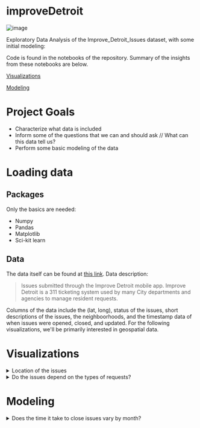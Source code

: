 # improveDetroit

![image](https://user-images.githubusercontent.com/26015263/115042048-1f7ad900-9ea1-11eb-9132-9829a5a5485d.png)

Exploratory Data Analysis of the Improve_Detroit_Issues dataset, with some initial modeling:

Code is found in the notebooks of the repository. Summary of the insights from these notebooks are below. 

[Visualizations](#visualizations)

[Modeling](#modeling) 

# Project Goals
* Characterize what data is included
* Inform some of the questions that we can and should ask // What can this data tell us? 
* Perform some basic modeling of the data

# Loading data 
## Packages 
Only the basics are needed:
* Numpy
* Pandas 
* Matplotlib
* Sci-kit learn 

## Data
The data itself can be found at [this link](https://data.detroitmi.gov/datasets/improve-detroit-issues?geometry=-87.321%2C41.470%2C-82.140%2C42.894).
Data description: 
> Issues submitted through the Improve Detroit mobile app. Improve Detroit is a 311 ticketing system used by many City departments and agencies to manage resident requests.

Columns of the data include the (lat, long), status of the issues, short descriptions of the issues, the neighboorhoods, and the timestamp data of when issues were opened, closed, and updated. For the following visualizations, we'll be primarily interested in geospatial data. 

# Visualizations 
<details>
  <summary>Location of the issues</summary>

  ## Scatter plot of all the issues with location data 
  ![image](https://user-images.githubusercontent.com/26015263/115037781-d2950380-9e9c-11eb-93e4-b6956a57e6b2.png)

  ## Open issues are more frequently found in the southwestern neighborhoods of Detroit 
  ![image](https://user-images.githubusercontent.com/26015263/115038453-8e563300-9e9d-11eb-801e-abc4053257d2.png)
</details>

<details>
  <summary>Do the issues depend on the types of requests?</summary>
  
  ## Some of the most frequent requests are reported by public city departments, so let's look at just citizens' reports
  ![image](https://user-images.githubusercontent.com/26015263/115038732-ceb5b100-9e9d-11eb-9660-09ea276b8ff8.png)

  ## The location of the most common issue, __Illegal Dump Sites__, shows similar density 
  ![image](https://user-images.githubusercontent.com/26015263/115038881-f1e06080-9e9d-11eb-95ce-f04ca8611302.png)

  ### Another frequently reported issue, __Tree Issue__, tells us a different story
  ![image](https://user-images.githubusercontent.com/26015263/115039004-0f152f00-9e9e-11eb-8a0b-e940fa3dc41c.png)

This seemingly points to the idea that the southwestern neighborhoods of Detroit being more urban and dense. Evidently, there is still a lot more to explore. One of the main insights here is that the most common issues are reported in the lower left corner of Detroit. Consequently, a majority of the issues still left Open are found in that area. More exploration needs to be done to determine whether that is on part of the department or the citizens reporting it. Something interesting to look at would be the time it takes to close issues, and the shortest times by neighboorhood.

</details>

# Modeling 
<details>
  <summary>Does the time it take to close issues vary by month?</summary>

![image](https://user-images.githubusercontent.com/26015263/115039629-a084a100-9e9e-11eb-99cd-2337d3829482.png)

Clearly it pays to look at the data before modeling! There is a seemingly obvious quadratic fit. Let's try again.

![image](https://user-images.githubusercontent.com/26015263/115039770-c14cf680-9e9e-11eb-86ec-1b8286ab1ba8.png)

Much better, and we're getting a pretty decent R-squared term as well. Evidently, there's a concave down relationship between month and time it takes to close issues. This seems counterintuitive, as I would assume that holiday months (later in the Fall and early Winter) would be when it takes issues longest due to fewer staff. However, it seems like the summer months take the absolute longest, with June take even more than a month to close.

Yet, this does not tell the full story, as the amount of time it takes to close may very well depend on the types of issues that show up during the year. The next step is to figure out what kinds of issues appear during which months.

</details>
